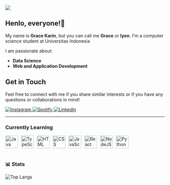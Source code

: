 ![](https://komarev.com/ghpvc/?username=gracekarinn)

## Henlo, everyone!🐼

My name is **Grace Karin**, but you can call me **Grace** or **Iyen**. I'm a computer science student at Universitas Indonesia

I am passionate about:
- **Data Science**
- **Web and Application Development**

## Get in Touch
Feel free to connect with me if you share similar interests or if you have any questions or collaborations in mind!

  <p align="left">
      <a href="https://www.instagram.com/gracekarinn">
        <img alt="Instagram" src="https://img.icons8.com/?size=40&id=32292&format=png&color=0000FF"/>
      </a> 
      <a href="https://open.spotify.com/user/hum8h8pawch3picc2tdzqxuar?si=9d52d64b875b4032">
        <img alt="Spotify" src="https://img.icons8.com/?size=40&id=6707&format=png&color=32D82D"/>
      </a>
      <a href="www.linkedin.com/in/grace-karina-5a2688259">
        <img alt="Linkedin" src="https://img.icons8.com/?size=40&id=8808&format=png&color=0000FF"/>
      </a> 
  </p>

---

### Currently Learning

<div style="display: flex; flex-wrap: wrap; gap: 10px;">
    <img alt="Java" width="40px" src="https://cdn.jsdelivr.net/gh/devicons/devicon/icons/java/java-original.svg"/>
    <img alt="TypeScript" width="40px" src="https://cdn.jsdelivr.net/gh/devicons/devicon/icons/typescript/typescript-plain.svg" />
    <img alt="HTML" width="40px" src="https://cdn.jsdelivr.net/gh/devicons/devicon/icons/html5/html5-plain.svg" />
    <img alt="CSS" width="40px" src="https://cdn.jsdelivr.net/gh/devicons/devicon/icons/css3/css3-plain.svg" />
    <img alt="JavaScript" width="40px" src="https://cdn.jsdelivr.net/gh/devicons/devicon/icons/javascript/javascript-plain.svg" />
    <img alt="React" width="40px" src="https://cdn.jsdelivr.net/gh/devicons/devicon/icons/react/react-original.svg" />
    <img alt="NodeJS" width="40px" src="https://cdn.jsdelivr.net/gh/devicons/devicon/icons/nodejs/nodejs-original.svg" />
    <img alt="Python" width="40px" src="https://cdn.jsdelivr.net/gh/devicons/devicon/icons/python/python-plain.svg" />
</div>

#

### 📊 Stats
![Top Langs](https://github-readme-stats.vercel.app/api/top-langs/?username=gracekarinn&size_weight=0.5&count_weight=0.5)
